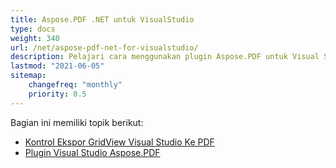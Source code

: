 ```yaml
---
title: Aspose.PDF .NET untuk VisualStudio
type: docs
weight: 340
url: /net/aspose-pdf-net-for-visualstudio/
description: Pelajari cara menggunakan plugin Aspose.PDF untuk Visual Studio
lastmod: "2021-06-05"
sitemap:
    changefreq: "monthly"
    priority: 0.5
---
```


Bagian ini memiliki topik berikut:

- [Kontrol Ekspor GridView Visual Studio Ke PDF](/pdf/net/visual-studio-export-gridview-to-pdf-control/)
- [Plugin Visual Studio Aspose.PDF](/pdf/net/aspose-pdf-visual-studio-plugin/)
